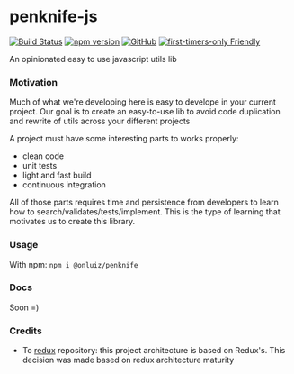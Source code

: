 penknife-js
=======

[![Build Status](https://travis-ci.org/onluiz/penknife-js.svg?branch=master)](https://travis-ci.org/onluiz/penknife-js)
[![npm version](https://badge.fury.io/js/%40onluiz%2Fpenknife.svg)](https://badge.fury.io/js/%40onluiz%2Fpenknife)
[![GitHub](https://img.shields.io/github/license/mashape/apistatus.svg)](https://github.com/onluiz/penknife-js)
[![first-timers-only Friendly](https://img.shields.io/badge/first--timers--only-friendly-blue.svg)](http://www.firsttimersonly.com/)

An opinionated easy to use javascript utils lib

### Motivation
Much of what we're developing here is easy to develope in your current project. Our goal is to create an easy-to-use lib to avoid code duplication and rewrite of utils across your different projects

A project must have some interesting parts to works properly:
- clean code
- unit tests
- light and fast build
- continuous integration

All of those parts requires time and persistence from developers to learn how to search/validates/tests/implement. This is the type of learning that motivates us to create this library.

### Usage
With npm: `npm i @onluiz/penknife`

### Docs
Soon =)

### Credits
- To [redux](https://github.com/reduxjs/redux) repository: this project architecture is based on Redux's. This decision was made based on redux architecture maturity
